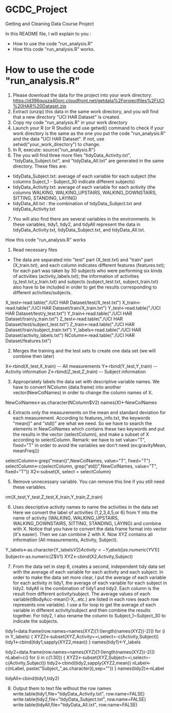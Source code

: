 GCDC_Project
============
Getting and Cleaning Data Course Project

In this README file, I will explain to you :
- How to use the code "run_analysis.R"
- How this code "run_analysis.R" works.

How to use the code "run_analysis.R"
===
1. Please download the data for the project into your work directory:
https://d396qusza40orc.cloudfront.net/getdata%2Fprojectfiles%2FUCI%20HAR%20Dataset.zip
2. Extract (unzip) this data in the same work directory, and you will find that a new directory "UCI HAR Dataset" is created.
3. Copy my code "run_analysis.R" in your work directory
4. Launch your R (or R Studio) and use getwd() command to check if your work directory is the same as the one you put the code "run_analysis.R" and the data "UCI HAR Dataset". If not, use setwd("your_work_directory") to change.
5. In R, execute:
   source("run_analysis.R")
6. The you will find three more files "tidyData_Activity.txt", "tidyData_Subject.txt", and "tidyData_All.txt" are generated in the same directory. These files are:
- tidyData_Subject.txt: average of each variable for each subject (the columns Suject_1 - Subject_30 indicate different subjects)
- tidyData_Activity.txt: average of each variable for each activity (the columns WALKING, WALKING_UPSTAIRS, WALKING_DOWNSTAIRS, SITTING, STANDING, LAYING)
- tidyData_All.txt : the combination of tidyData_Subject.txt and tidyData_Activity.txt

7. You will also find there are several variables in the environments. In these variables, tidy1, tidy2, and tidyAll represent the data in tidyData_Activity.txt, tidyData_Subject.txt, and tidyData_All.txt.


How this code "run_analysis.R" works
1) Read necessary files
- The data are separated into "test" part (X_test.txt) and "train" part (X_train.txt), and each column indicates different features (features.txt); for each part was taken by 30 subjects who were performing six kinds of activities (activity_labels.txt); the information of activities (y_test.txt,y_train.txt) and subjects (subject_test.txt, subject_train.txt) also have to be included in order to get the results corresponding to different activities/subjects.

X_test<-read.table("./UCI HAR Dataset/test/X_test.txt")
X_train<-read.table("./UCI HAR Dataset/train/X_train.txt")
Y_test<-read.table("./UCI HAR Dataset/test/y_test.txt")
Y_train<-read.table("./UCI HAR Dataset/train/y_train.txt")
Z_test<-read.table("./UCI HAR Dataset/test/subject_test.txt")
Z_train<-read.table("./UCI HAR Dataset/train/subject_train.txt")
Y_labels<-read.table("./UCI HAR Dataset/activity_labels.txt")
NColumn<-read.table("./UCI HAR Dataset/features.txt")

2) Merges the training and the test sets to create one data set (we will combine then later)

X<-rbind(X_test,X_train) -- All measurements
Y<-rbind(Y_test,Y_train) -- Activity information
Z<-rbind(Z_test,Z_train) -- Subject information


3) Appropriately labels the data set with descriptive variable names.
We have to convert NColumn (data.frame) into another vector(NewColNames) in order to change the column names of X.

NewColNames<-as.character(NColumn$V2)
names(X)<-NewColNames

4) Extracts only the measurements on the mean and standard deviation for each measurement. 
According to features_info.txt, the keywords "mean()" and "std()" are what we need.
So we have to search the elements in NewColNames which contains these two keywords and put the results in the vector (selectColumn), and make a subset of X according to selectColumn.
Remark: we have to set value="T", fixed="T" in order to avoid the variables we don't need (ex:gravityMean, meanFreq())

selectColumn<-grep("mean()",NewColNames, value="T", fixed="T")
selectColumn<-c(selectColumn, grep("std()",NewColNames, value="T", fixed="T"))
X2<-subset(X, select = selectColumn)

5) Remove unnecessary variable. You can remove this line if you still need these variables.

rm(X_test,Y_test,Z_test,X_train,Y_train,Z_train)

6) Uses descriptive activity names to name the activities in the data set
Here we convert the label of activities (1,2,3,4,5,or 6) from Y into the name of activity (WALKING, WALKING_UPSTAIRS, WALKING_DOWNSTAIRS, SITTING, STANDING, LAYING) and combine with X.
Notice that you have to convert the data.frame format into vector (it's easier).
Then we can combine Z with X. 
Now XYZ contains all information (All measurements, Activity, Subject).

Y_labels<-as.character(Y_labels$V2)
Activity<-Y_labels[as.numeric(Y$V1)]
Subject<-as.numeric(Z$V1)
XYZ<-cbind(X2,Activity,Subject)

7) From the data set in step 6, creates a second, independent tidy data set with the average of each variable for each activity and each subject.
In order to make the data set more clear, I put the average of each variable for each activity in tidy1, the average of each variable for each subject in tidy2.
tidyAll is the combination of tidy1 and tidy2.
Each column is the result from different activity/subject.
The average values of each variable(tBodyAcc-mean()-X,..etc.) are listed in each rows (each row represents one variable).
I use a for loop to get the average of each variable in different activity/subject and then combine the results together.
For tidy2, I also rename the column to Subject_1~Subject_30 to indicate the subjects.

tidy1=data.frame(row.names=names(XYZ)[1:(length(names(XYZ))-2)])
for (i in Y_labels) {
    XYZ2<-subset(XYZ,Activity==i,select=-c(Activity,Subject))
    tidy1<-cbind(tidy1,sapply(XYZ2,mean))
}
names(tidy1)<-Y_labels

tidy2=data.frame(row.names=names(XYZ)[1:(length(names(XYZ))-2)])
nLabel=c()
for (i in c(1:30)) {
    XYZ2<-subset(XYZ,Subject==i,select=-c(Activity,Subject))
    tidy2<-cbind(tidy2,sapply(XYZ2,mean))
    nLabel<-c(nLabel, paste("Subject_",as.character(i),sep=""))
}
names(tidy2)<-nLabel


tidyAll<-cbind(tidy1,tidy2)

8) Output them to text file without the row names
write.table(tidy1,file="tidyData_Activity.txt", row.name=FALSE)
write.table(tidy2,file="tidyData_Subject.txt", row.name=FALSE)
write.table(tidyAll,file="tidyData_All.txt", row.name=FALSE)
